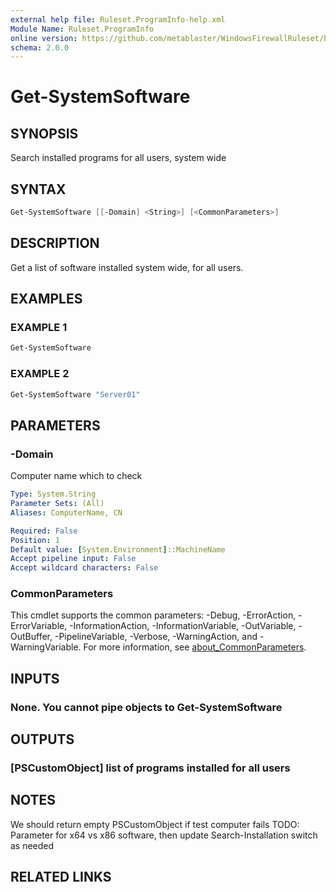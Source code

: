 ```yaml
---
external help file: Ruleset.ProgramInfo-help.xml
Module Name: Ruleset.ProgramInfo
online version: https://github.com/metablaster/WindowsFirewallRuleset/blob/master/Modules/Ruleset.ProgramInfo/Help/en-US/Get-SystemSoftware.md
schema: 2.0.0
---
```


# Get-SystemSoftware

## SYNOPSIS

Search installed programs for all users, system wide

## SYNTAX

```powershell
Get-SystemSoftware [[-Domain] <String>] [<CommonParameters>]
```

## DESCRIPTION

Get a list of software installed system wide, for all users.

## EXAMPLES

### EXAMPLE 1

```powershell
Get-SystemSoftware
```

### EXAMPLE 2

```powershell
Get-SystemSoftware "Server01"
```

## PARAMETERS

### -Domain

Computer name which to check

```yaml
Type: System.String
Parameter Sets: (All)
Aliases: ComputerName, CN

Required: False
Position: 1
Default value: [System.Environment]::MachineName
Accept pipeline input: False
Accept wildcard characters: False
```

### CommonParameters

This cmdlet supports the common parameters: -Debug, -ErrorAction, -ErrorVariable, -InformationAction, -InformationVariable, -OutVariable, -OutBuffer, -PipelineVariable, -Verbose, -WarningAction, and -WarningVariable. For more information, see [about_CommonParameters](http://go.microsoft.com/fwlink/?LinkID=113216).

## INPUTS

### None. You cannot pipe objects to Get-SystemSoftware

## OUTPUTS

### [PSCustomObject] list of programs installed for all users

## NOTES

We should return empty PSCustomObject if test computer fails
TODO: Parameter for x64 vs x86 software, then update Search-Installation switch as needed

## RELATED LINKS
